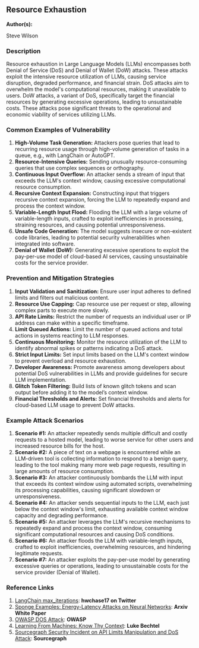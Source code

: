 
## Resource Exhaustion

**Author(s):**

Steve Wilson

### Description

Resource exhaustion in Large Language Models (LLMs) encompasses both Denial of Service (DoS) and Denial of Wallet (DoW) attacks. These attacks exploit the intensive resource utilization of LLMs, causing service disruption, degraded performance, and financial strain. DoS attacks aim to overwhelm the model's computational resources, making it unavailable to users. DoW attacks, a variant of DoS, specifically target the financial resources by generating excessive operations, leading to unsustainable costs. These attacks pose significant threats to the operational and economic viability of services utilizing LLMs.

### Common Examples of Vulnerability

1. **High-Volume Task Generation:** Attackers pose queries that lead to recurring resource usage through high-volume generation of tasks in a queue, e.g., with LangChain or AutoGPT.
2. **Resource-Intensive Queries:** Sending unusually resource-consuming queries that use complex sequences or orthography.
3. **Continuous Input Overflow:** An attacker sends a stream of input that exceeds the LLM's context window, causing excessive computational resource consumption.
4. **Recursive Context Expansion:** Constructing input that triggers recursive context expansion, forcing the LLM to repeatedly expand and process the context window.
5. **Variable-Length Input Flood:** Flooding the LLM with a large volume of variable-length inputs, crafted to exploit inefficiencies in processing, straining resources, and causing potential unresponsiveness.
6. **Unsafe Code Generation:** The model suggests insecure or non-existent code libraries, leading to potential security vulnerabilities when integrated into software.
7. **Denial of Wallet (DoW):** Generating excessive operations to exploit the pay-per-use model of cloud-based AI services, causing unsustainable costs for the service provider.

### Prevention and Mitigation Strategies

1. **Input Validation and Sanitization:** Ensure user input adheres to defined limits and filters out malicious content.
2. **Resource Use Capping:** Cap resource use per request or step, allowing complex parts to execute more slowly.
3. **API Rate Limits:** Restrict the number of requests an individual user or IP address can make within a specific timeframe.
4. **Limit Queued Actions:** Limit the number of queued actions and total actions in systems reacting to LLM responses.
5. **Continuous Monitoring:** Monitor the resource utilization of the LLM to identify abnormal spikes or patterns indicating a DoS attack.
6. **Strict Input Limits:** Set input limits based on the LLM's context window to prevent overload and resource exhaustion.
7. **Developer Awareness:** Promote awareness among developers about potential DoS vulnerabilities in LLMs and provide guidelines for secure LLM implementation.
8. **Glitch Token Filtering:** Build lists of known glitch tokens and scan output before adding it to the model’s context window.
9. **Financial Thresholds and Alerts:** Set financial thresholds and alerts for cloud-based LLM usage to prevent DoW attacks.

### Example Attack Scenarios

1. **Scenario #1:** An attacker repeatedly sends multiple difficult and costly requests to a hosted model, leading to worse service for other users and increased resource bills for the host.
2. **Scenario #2:** A piece of text on a webpage is encountered while an LLM-driven tool is collecting information to respond to a benign query, leading to the tool making many more web page requests, resulting in large amounts of resource consumption.
3. **Scenario #3:** An attacker continuously bombards the LLM with input that exceeds its context window using automated scripts, overwhelming its processing capabilities, causing significant slowdown or unresponsiveness.
4. **Scenario #4:** An attacker sends sequential inputs to the LLM, each just below the context window's limit, exhausting available context window capacity and degrading performance.
5. **Scenario #5:** An attacker leverages the LLM's recursive mechanisms to repeatedly expand and process the context window, consuming significant computational resources and causing DoS conditions.
6. **Scenario #6:** An attacker floods the LLM with variable-length inputs, crafted to exploit inefficiencies, overwhelming resources, and hindering legitimate requests.
7. **Scenario #7:** An attacker exploits the pay-per-use model by generating excessive queries or operations, leading to unsustainable costs for the service provider (Denial of Wallet).

### Reference Links

1. [LangChain max_iterations](https://twitter.com/hwchase17/status/1608467493877579777): **hwchase17 on Twitter**
2. [Sponge Examples: Energy-Latency Attacks on Neural Networks](https://arxiv.org/abs/2006.03463): **Arxiv White Paper**
3. [OWASP DOS Attack](https://owasp.org/www-community/attacks/Denial_of_Service): **OWASP**
4. [Learning From Machines: Know Thy Context](https://lukebechtel.com/blog/lfm-know-thy-context): **Luke Bechtel**
5. [Sourcegraph Security Incident on API Limits Manipulation and DoS Attack](https://about.sourcegraph.com/blog/security-update-august-2023): **Sourcegraph**

